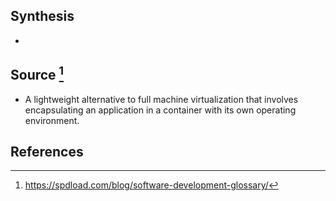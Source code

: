 ## Synthesis
- 
## Source [^1]
- A lightweight alternative to full machine virtualization that involves encapsulating an application in a container with its own operating environment.
## References

[^1]: https://spdload.com/blog/software-development-glossary/